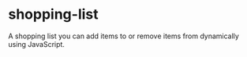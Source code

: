 # shopping-list
A shopping list you can add items to or remove items from dynamically using JavaScript.
